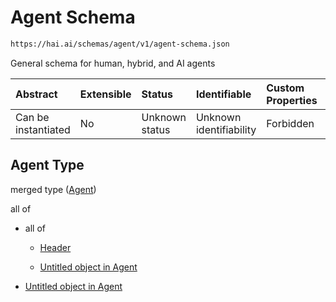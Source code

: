 # Agent Schema

```txt
https://hai.ai/schemas/agent/v1/agent-schema.json
```

General schema for human, hybrid, and AI agents

| Abstract            | Extensible | Status         | Identifiable            | Custom Properties | Additional Properties | Access Restrictions | Defined In                                                                           |
| :------------------ | :--------- | :------------- | :---------------------- | :---------------- | :-------------------- | :------------------ | :----------------------------------------------------------------------------------- |
| Can be instantiated | No         | Unknown status | Unknown identifiability | Forbidden         | Allowed               | none                | [agent.schema.json](../../schemas/agent/v1/agent.schema.json "open original schema") |

## Agent Type

merged type ([Agent](agent.md))

all of

*   all of

    *   [Header](header.md "check type definition")

    *   [Untitled object in Agent](resource-allof-1.md "check type definition")

*   [Untitled object in Agent](agent-allof-1.md "check type definition")
